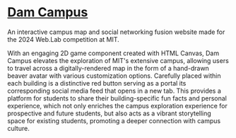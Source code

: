 # [Dam Campus](https://dam-campus-mit.onrender.com)

An interactive campus map and social networking fusion website made for the 2024 Web.Lab competition at MIT.

With an engaging 2D game component created with HTML Canvas, Dam Campus elevates the exploration of MIT's extensive campus, allowing users to travel across a digitally-rendered map in the form of a hand-drawn beaver avatar with various customization options. Carefully placed within each building is a distinctive red button serving as a portal its corresponding social media feed that opens in a new tab. This provides a platform for students to share their building-specific fun facts and personal experience, which not only enriches the campus exploration experience for prospective and future students, but also acts as a vibrant storytelling space for existing students, promoting a deeper connection with campus culture.
